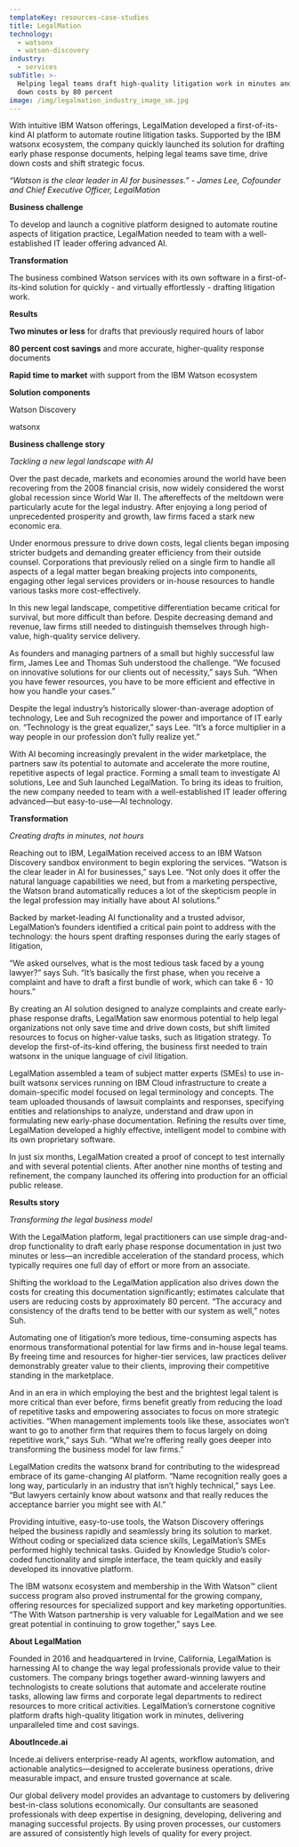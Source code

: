 ```yaml
---
templateKey: resources-case-studies
title: LegalMation
technology:
  - watsonx
  - watson-discovery
industry:
  - services
subTitle: >-
  Helping legal teams draft high-quality litigation work in minutes and drive
  down costs by 80 percent
image: /img/legalmation_industry_image_sm.jpg
---
```

With intuitive IBM Watson offerings, LegalMation developed a first-of-its-kind AI platform to automate routine litigation tasks. Supported by the IBM watsonx ecosystem, the company quickly launched its solution for drafting early phase response documents, helping legal teams save time, drive down costs and shift strategic focus.

*“Watson is the clear leader in AI for businesses.” - James Lee, Cofounder and Chief Executive Officer, LegalMation*

**Business challenge**

To develop and launch a cognitive platform designed to automate routine aspects of litigation practice, LegalMation needed to team with a well-established IT leader offering advanced AI.

**Transformation**

The business combined Watson services with its own software in a first-of-its-kind solution for quickly - and virtually effortlessly - drafting litigation work.

**Results**

**Two minutes or less** for drafts that previously required hours of labor

**80 percent cost savings** and more accurate, higher-quality response documents

**Rapid time to market** with support from the IBM Watson ecosystem

**Solution components**

Watson Discovery

watsonx

**Business challenge story**

*Tackling a new legal landscape with AI*

Over the past decade, markets and economies around the world have been recovering from the 2008 financial crisis, now widely considered the worst global recession since World War II. The aftereffects of the meltdown were particularly acute for the legal industry. After enjoying a long period of unprecedented prosperity and growth, law firms faced a stark new economic era.

Under enormous pressure to drive down costs, legal clients began imposing stricter budgets and demanding greater efficiency from their outside counsel. Corporations that previously relied on a single firm to handle all aspects of a legal matter began breaking projects into components, engaging other legal services providers or in-house resources to handle various tasks more cost-effectively.

In this new legal landscape, competitive differentiation became critical for survival, but more difficult than before. Despite decreasing demand and revenue, law firms still needed to distinguish themselves through high-value, high-quality service delivery.

As founders and managing partners of a small but highly successful law firm, James Lee and Thomas Suh understood the challenge. “We focused on innovative solutions for our clients out of necessity,” says Suh. “When you have fewer resources, you have to be more efficient and effective in how you handle your cases.”

Despite the legal industry’s historically slower-than-average adoption of technology, Lee and Suh recognized the power and importance of IT early on. “Technology is the great equalizer,” says Lee. “It’s a force multiplier in a way people in our profession don’t fully realize yet.”

With AI becoming increasingly prevalent in the wider marketplace, the partners saw its potential to automate and accelerate the more routine, repetitive aspects of legal practice. Forming a small team to investigate AI solutions, Lee and Suh launched LegalMation. To bring its ideas to fruition, the new company needed to team with a well-established IT leader offering advanced—but easy-to-use—AI technology.

**Transformation**

*Creating drafts in minutes, not hours*

Reaching out to IBM, LegalMation received access to an IBM Watson Discovery sandbox environment to begin exploring the services. “Watson is the clear leader in AI for businesses,” says Lee. “Not only does it offer the natural language capabilities we need, but from a marketing perspective, the Watson brand automatically reduces a lot of the skepticism people in the legal profession may initially have about AI solutions.”

Backed by market-leading AI functionality and a trusted advisor, LegalMation’s founders identified a critical pain point to address with the technology: the hours spent drafting responses during the early stages of litigation,

“We asked ourselves, what is the most tedious task faced by a young lawyer?” says Suh. “It’s basically the first phase, when you receive a complaint and have to draft a first bundle of work, which can take 6 - 10 hours.”

By creating an AI solution designed to analyze complaints and create early-phase response drafts, LegalMation saw enormous potential to help legal organizations not only save time and drive down costs, but shift limited resources to focus on higher-value tasks, such as litigation strategy. To develop the first-of-its-kind offering, the business first needed to train watsonx in the unique language of civil litigation.

LegalMation assembled a team of subject matter experts (SMEs) to use in-built watsonx services running on IBM Cloud infrastructure to create a domain-specific model focused on legal terminology and concepts. The team uploaded thousands of lawsuit complaints and responses, specifying entities and relationships to analyze, understand and draw upon in formulating new early-phase documentation. Refining the results over time, LegalMation developed a highly effective, intelligent model to combine with its own proprietary software.

In just six months, LegalMation created a proof of concept to test internally and with several potential clients. After another nine months of testing and refinement, the company launched its offering into production for an official public release.

**Results story**

*Transforming the legal business model*

With the LegalMation platform, legal practitioners can use simple drag-and-drop functionality to draft early phase response documentation in just two minutes or less—an incredible acceleration of the standard process, which typically requires one full day of effort or more from an associate.

Shifting the workload to the LegalMation application also drives down the costs for creating this documentation significantly; estimates calculate that users are reducing costs by approximately 80 percent. “The accuracy and consistency of the drafts tend to be better with our system as well,” notes Suh.

Automating one of litigation’s more tedious, time-consuming aspects has enormous transformational potential for law firms and in-house legal teams. By freeing time and resources for higher-tier services, law practices deliver demonstrably greater value to their clients, improving their competitive standing in the marketplace.

And in an era in which employing the best and the brightest legal talent is more critical than ever before, firms benefit greatly from reducing the load of repetitive tasks and empowering associates to focus on more strategic activities. “When management implements tools like these, associates won’t want to go to another firm that requires them to focus largely on doing repetitive work,” says Suh. “What we’re offering really goes deeper into transforming the business model for law firms.”

LegalMation credits the watsonx brand for contributing to the widespread embrace of its game-changing AI platform. “Name recognition really goes a long way, particularly in an industry that isn’t highly technical,” says Lee. “But lawyers certainly know about watsonx and that really reduces the acceptance barrier you might see with AI.”

Providing intuitive, easy-to-use tools, the Watson Discovery offerings helped the business rapidly and seamlessly bring its solution to market. Without coding or specialized data science skills, LegalMation’s SMEs performed highly technical tasks. Guided by Knowledge Studio’s color-coded functionality and simple interface, the team quickly and easily developed its innovative platform.

The IBM watsonx ecosystem and membership in the With Watson™ client success program also proved instrumental for the growing company, offering resources for specialized support and key marketing opportunities. “The With Watson partnership is very valuable for LegalMation and we see great potential in continuing to grow together,” says Lee.

**About LegalMation**

Founded in 2016 and headquartered in Irvine, California, LegalMation is harnessing AI to change the way legal professionals provide value to their customers. The company brings together award-winning lawyers and technologists to create solutions that automate and accelerate routine tasks, allowing law firms and corporate legal departments to redirect resources to more critical activities. LegalMation’s cornerstone cognitive platform drafts high-quality litigation work in minutes, delivering unparalleled time and cost savings.

**AboutIncede.ai**

Incede.ai delivers enterprise-ready AI agents, workflow automation, and actionable analytics—designed to accelerate business operations, drive measurable impact, and ensure trusted governance at scale. 

Our global delivery model provides an advantage to customers by delivering best-in-class solutions economically. Our consultants are seasoned professionals with deep expertise in designing, developing, delivering and managing successful projects. By using proven processes, our customers are assured of consistently high levels of quality for every project.
